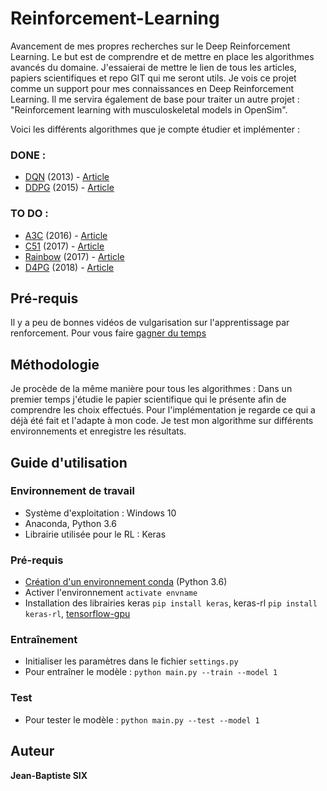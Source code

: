 # Reinforcement-Learning

Avancement de mes propres recherches sur le Deep Reinforcement Learning. Le but est de comprendre et de mettre en place les algorithmes avancés du domaine. J'essaierai de mettre le lien de tous les articles, papiers scientifiques et repo GIT qui me seront utils. Je vois ce projet comme un support pour mes connaissances en Deep Reinforcement Learning. Il me servira également de base pour traiter un autre projet : "Reinforcement learning with musculoskeletal models in OpenSim".

Voici les différents algorithmes que je compte étudier et implémenter :

### DONE :

* [DQN](https://github.com/Berlitos/Reinforcement-Learning/tree/master/DQN) (2013) - [Article](https://www.cs.toronto.edu/~vmnih/docs/dqn.pdf)
* [DDPG](https://github.com/Berlitos/Reinforcement-Learning/tree/master/DDPG) (2015) - [Article](https://arxiv.org/pdf/1509.02971.pdf)

### TO DO :

* [A3C](#) (2016) - [Article](https://arxiv.org/pdf/1602.01783.pdf)
* [C51](#) (2017) - [Article](https://arxiv.org/pdf/1707.06887.pdf)
* [Rainbow](#) (2017) - [Article](https://arxiv.org/pdf/1710.02298.pdf)
* [D4PG](#) (2018) - [Article](https://arxiv.org/pdf/1804.08617.pdf)


## Pré-requis

Il y a peu de bonnes vidéos de vulgarisation sur l'apprentissage par renforcement. Pour vous faire [gagner du temps](https://www.youtube.com/playlist?list=PLXO45tsB95cIplu-fLMpUEEZTwrDNh6Ba)


## Méthodologie

Je procède de la même manière pour tous les algorithmes :
Dans un premier temps j'étudie le papier scientifique qui le présente afin de comprendre les choix effectués. 
Pour l'implémentation je regarde ce qui a déjà été fait et l'adapte à mon code. 
Je test mon algorithme sur différents environnements et enregistre les résultats.


## Guide d'utilisation

### Environnement de travail

* Système d'exploitation : Windows 10
* Anaconda, Python 3.6
* Librairie utilisée pour le RL : Keras

### Pré-requis

* [Création d'un environnement conda](https://uoa-eresearch.github.io/eresearch-cookbook/recipe/2014/11/20/conda/) (Python 3.6)
* Activer l'environnement `activate envname`
* Installation des librairies keras `pip install keras`, keras-rl `pip install keras-rl`, [tensorflow-gpu](https://www.tensorflow.org/install)

### Entraînement 

* Initialiser les paramètres dans le fichier `settings.py`
* Pour entraîner le modèle : `python main.py --train --model 1`

### Test 

* Pour tester le modèle : `python main.py --test --model 1`


## Auteur
**Jean-Baptiste SIX**